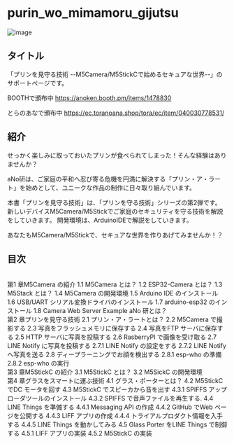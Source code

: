 # purin_wo_mimamoru_gijutsu

![image](https://github.com/anoken/purin_wo_mimamoru_gijutsu/blob/master/image/title.png)


## タイトル  
「プリンを見守る技術 --M5Camera/M5StickCで始めるセキュアな世界--」のサポートページです。

 BOOTHで頒布中
 https://anoken.booth.pm/items/1478830

 とらのあなで頒布中
 https://ec.toranoana.shop/tora/ec/item/040030778531/


## 紹介
せっかく楽しみに取っておいたプリンが食べられてしまった！そんな経験はありませんか？

aNo研は、ご家庭の平和へ忍び寄る危機を円満に解決する「プリン・ア・ラート」を始めとして、ユニークな作品の制作に日々取り組んでいます。

本書「プリンを見守る技術」は、「プリンを守る技術」シリーズの第2弾です。
新しいデバイスM5Camera/M5Stickでご家庭のセキュリティを守る技術を解説をしていきます。
開発環境は、ArduinoIDEで解説をしていきます。

あなたもM5Camera/M5Stickで、セキュアな世界を作りあげてみませんか！？
<br> 
## 目次  
<br> 
第1 章M5Camera の紹介 
1.1 M5Camera とは？ 
1.2 ESP32-Camera とは？ 
1.3 M5Stack とは？
1.4 M5Camera の開発環境 
1.5 Arduino IDE のインストール 
1.6 USB/UART シリアル変換ドライバのインストール
1.7 arduino-esp32 のインストール
1.8 Camera Web Server Example 
aNo 研とは？

<br> 
第2 章プリンを見守る技術
2.1 プリン・ア・ラートとは？ 
2.2 M5Camera で撮影する 
2.3 写真をフラッシュメモリに保存する 
2.4 写真をFTP サーバに保存する 
2.5 HTTP サーバに写真を投稿する
2.6 RasberryPI で画像を受け取る
2.7 LINE Notify に写真を投稿する
2.7.1 LINE Notify の設定をする 
2.7.2 LINE Notify へ写真を送る 
2.8 ディープラーニングでお顔を検出する
2.8.1 esp-who の準備
2.8.2 esp-who の実行 

<br> 
第3 章M5StickC の紹介 
3.1 M5StickC とは？ 
3.2 M5SickC の開発環境 

<br> 
第4 章グラスをスマートに運ぶ技術 
4.1 グラス・ポーターとは？ 
4.2 M5StickC でDC モータを回す
4.3 M5StickC でスピーカから音を出す
4.3.1 SPIFFS アップローダツールのインストール
4.3.2 SPIFFS で音声ファイルを再生する.
4.4 LINE Things を準備する 
4.4.1 Messaging API の作成 
4.4.2 GitHub でWeb ページを公開する
4.4.3 LIFF アプリの作成 
4.4.4 トライアルプロダクト情報を入手する
4.4.5 LINE Things を動かしてみる
4.5 Glass Porter をLINE Things で制御する
4.5.1 LIFF アプリの実装
4.5.2 M5StickC の実装 <br> 

